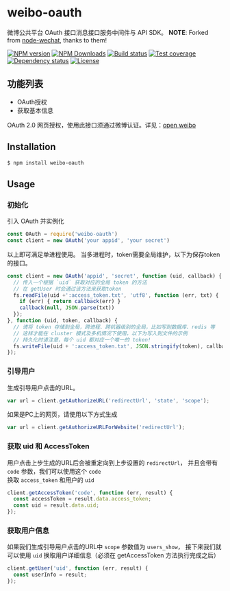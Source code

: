 weibo-oauth
===============

微博公共平台 OAuth 接口消息接口服务中间件与 API SDK。
**NOTE**: Forked from [node-wechat][], thanks to them!

[![NPM version][npm-img]][npm-url]
[![NPM Downloads][downloads-image]][npm-url]
[![Build status][travis-img]][travis-url]
[![Test coverage][coveralls-img]][coveralls-url]
[![Dependency status][david-img]][david-url]
[![License][license-img]][license-url]

## 功能列表

- OAuth授权
- 获取基本信息

OAuth 2.0 网页授权，使用此接口须通过微博认证。详见：[open weibo][]


## Installation

```sh
$ npm install weibo-oauth
```

## Usage

### 初始化

引入 OAuth 并实例化

```js
const OAuth = require('weibo-oauth')
const client = new OAuth('your appid', 'your secret')
```

以上即可满足单进程使用。
当多进程时，token需要全局维护，以下为保存token的接口。

```js
const client = new OAuth('appid', 'secret', function (uid, callback) {
  // 传入一个根据 `uid` 获取对应的全局 token 的方法
  // 在 getUser 时会通过该方法来获取token
  fs.readFile(uid +':access_token.txt', 'utf8', function (err, txt) {
    if (err) { return callback(err) }
    callback(null, JSON.parse(txt))
  });
}, function (uid, token, callback) {
  // 请将 token 存储到全局，跨进程、跨机器级别的全局，比如写到数据库、redis 等
  // 这样才能在 cluster 模式及多机情况下使用，以下为写入到文件的示例
  // 持久化时请注意，每个 uid 都对应一个唯一的 token!
  fs.writeFile(uid + ':access_token.txt', JSON.stringify(token), callback);
});
```

### 引导用户
生成引导用户点击的URL。

```js
var url = client.getAuthorizeURL('redirectUrl', 'state', 'scope');
```

如果是PC上的网页，请使用以下方式生成
```js
var url = client.getAuthorizeURLForWebsite('redirectUrl');
```

### 获取 uid 和 AccessToken

用户点击上步生成的URL后会被重定向到上步设置的 `redirectUrl`，
并且会带有 `code` 参数，我们可以使用这个 `code`  
换取 `access_token` 和用户的 `uid`

```js
client.getAccessToken('code', function (err, result) {
  const accessToken = result.data.access_token;
  const uid = result.data.uid;
});
```

### 获取用户信息
如果我们生成引导用户点击的URL中 `scope` 参数值为 `users_show`，
接下来我们就可以使用 `uid` 换取用户详细信息（必须在 getAccessToken 方法执行完成之后）

```js
client.getUser('uid', function (err, result) {
  const userInfo = result;
});
```

[license-url]: LICENSE
[open weibo]: http://open.weibo.com/wiki/%E5%BE%AE%E5%8D%9AAPI
[npm-img]: https://img.shields.io/npm/v/weibo-oauth.svg?style=flat-square
[npm-url]: https://npmjs.org/package/weibo-oauth
[travis-img]: https://img.shields.io/travis/fundon/weibo-oauth.svg?style=flat-square
[travis-url]: https://travis-ci.org/fundon/weibo-oauth
[coveralls-img]: https://img.shields.io/coveralls/fundon/weibo-oauth.svg?style=flat-square
[coveralls-url]: https://coveralls.io/r/fundon/weibo-oauth?branch=master
[license-img]: https://img.shields.io/badge/license-MIT-green.svg?style=flat-square
[david-img]: https://img.shields.io/david/fundon/weibo-oauth.svg?style=flat-square
[david-url]: https://david-dm.org/fundon/weibo-oauth
[downloads-image]: https://img.shields.io/npm/dm/weibo-oauth.svg?style=flat-square
[node-wechat]: https://github.com/node-webot/wechat-oauth
